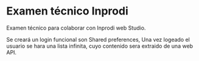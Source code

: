 # Examen técnico Inprodi
Examen técnico para colaborar con Inprodi web Studio.

Se creará un login funcional son Shared preferences, Una vez logeado el usuario se hara una lista infinita, cuyo contenido sera extraido de una web API.
